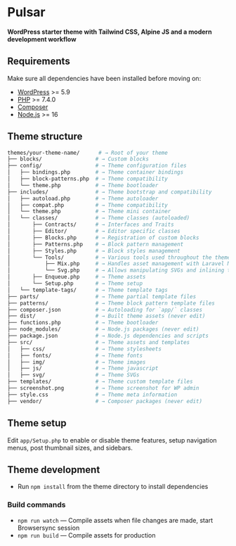 # Pulsar

<p>
  <strong>WordPress starter theme with Tailwind CSS, Alpine JS and a modern development workflow</strong>
</p>

## Requirements

Make sure all dependencies have been installed before moving on:

- [WordPress](https://wordpress.org/) >= 5.9
- [PHP](https://secure.php.net/manual/en/install.php) >= 7.4.0
- [Composer](https://getcomposer.org/download/)
- [Node.js](http://nodejs.org/) >= 16

## Theme structure

```sh
themes/your-theme-name/      # → Root of your theme
├── blocks/                 # → Custom blocks
├── config/                 # → Theme configuration files
│   ├── bindings.php        # → Theme container bindings
│   ├── block-patterns.php  # → Theme compatibility
│   └── theme.php           # → Theme bootloader
├── includes/               # → Theme bootstrap and compatibility
│   ├── autoload.php        # → Theme autoloader
│   ├── compat.php          # → Theme compatibility
│   └── theme.php           # → Theme mini container
│   └── classes/            # → Theme classes (autoloaded)
│       ├── Contracts/      # → Interfaces and Traits
│       ├── Editor/         # → Editor specific classes
│       ├── Blocks.php      # → Registration of custom blocks
│       ├── Patterns.php    # → Block pattern management
│       ├── Styles.php      # → Block styles management
│       └── Tools/          # → Various tools used throughout the theme
│           ├── Mix.php     # → Handles asset management with Laravel Mix
│           └── Svg.php     # → Allows manipulating SVGs and inlining them
│       ├── Enqueue.php     # → Theme assets
│       └── Setup.php       # → Theme setup
│   └── template-tags/      # → Theme template tags
├── parts/                  # → Theme partial template files
├── patterns/               # → Theme block pattern template files
├── composer.json           # → Autoloading for `app/` classes
├── dist/                   # → Built theme assets (never edit)
├── functions.php           # → Theme bootloader
├── node_modules/           # → Node.js packages (never edit)
├── package.json            # → Node.js dependencies and scripts
├── src/                    # → Theme assets and templates
│   ├── css/                # → Theme stylesheets
│   ├── fonts/              # → Theme fonts
│   ├── img/                # → Theme images
│   ├── js/                 # → Theme javascript
│   ├── svg/                # → Theme SVGs
├── templates/              # → Theme custom template files
├── screenshot.png          # → Theme screenshot for WP admin
├── style.css               # → Theme meta information
├── vendor/                 # → Composer packages (never edit)
```

## Theme setup

Edit `app/Setup.php` to enable or disable theme features, setup navigation menus, post thumbnail sizes, and sidebars.

## Theme development

- Run `npm install` from the theme directory to install dependencies

### Build commands

- `npm run watch` — Compile assets when file changes are made, start Browsersync session
- `npm run build` — Compile assets for production
